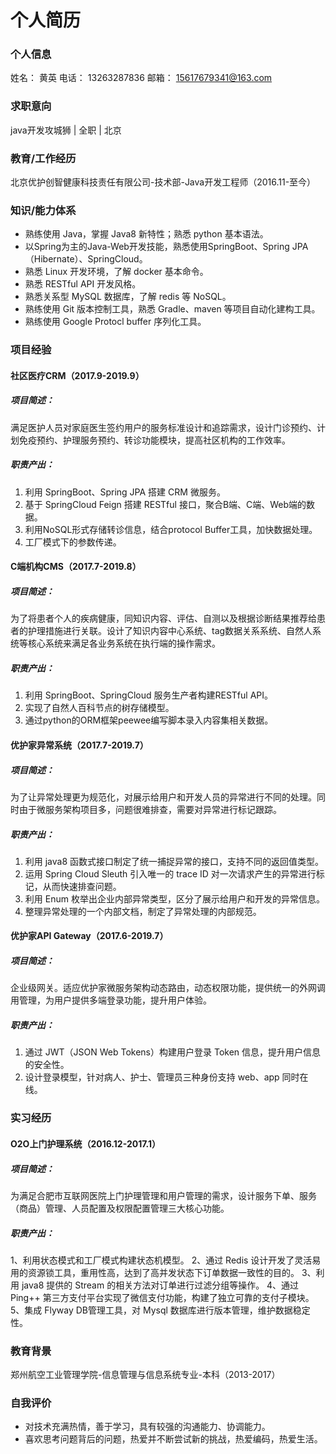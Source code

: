 # 个人简历

### 个人信息
姓名：  黄英
电话：  13263287836
邮箱：  15617679341@163.com

### 求职意向
java开发攻城狮   |  全职  |  北京

### 教育/工作经历
北京优护创智健康科技责任有限公司-技术部-Java开发工程师（2016.11-至今）

### 知识/能力体系
- 熟练使用 Java，掌握 Java8 新特性；熟悉 python 基本语法。
- 以Spring为主的Java-Web开发技能，熟悉使用SpringBoot、Spring JPA（Hibernate）、SpringCloud。 
- 熟悉 Linux 开发环境，了解 docker 基本命令。
- 熟悉 RESTful API 开发风格。
- 熟悉关系型 MySQL 数据库，了解 redis 等 NoSQL。 
- 熟练使用 Git 版本控制工具，熟悉 Gradle、maven 等项目自动化建构工具。
- 熟练使用 Google Protocl buffer 序列化工具。

### 项目经验
#### 社区医疗CRM（2017.9-2019.9）
##### 项目简述：
满足医护人员对家庭医生签约用户的服务标准设计和追踪需求，设计门诊预约、计划免疫预约、护理服务预约、转诊功能模块，提高社区机构的工作效率。
##### 职责产出：
1. 利用 SpringBoot、Spring JPA 搭建 CRM 微服务。
2. 基于 SpringCloud Feign 搭建 RESTful 接口，聚合B端、C端、Web端的数据。
3. 利用NoSQL形式存储转诊信息，结合protocol Buffer工具，加快数据处理。
4. 工厂模式下的参数传递。

#### C端机构CMS（2017.7-2019.8）
##### 项目简述：
为了将患者个人的疾病健康，同知识内容、评估、自测以及根据诊断结果推荐给患者的护理措施进行关联。设计了知识内容中心系统、tag数据关系系统、自然人系统等核心系统来满足各业务系统在执行端的操作需求。
##### 职责产出：
1. 利用 SpringBoot、SpringCloud 服务生产者构建RESTful API。
2. 实现了自然人百科节点的树存储模型。
3. 通过python的ORM框架peewee编写脚本录入内容集相关数据。

#### 优护家异常系统（2017.7-2019.7）
##### 项目简述：
为了让异常处理更为规范化，对展示给用户和开发人员的异常进行不同的处理。同时由于微服务架构项目多，问题很难排查，需要对异常进行标记跟踪。 
##### 职责产出：  
1. 利用 java8 函数式接口制定了统一捕捉异常的接口，支持不同的返回值类型。
2. 运用 Spring Cloud Sleuth 引入唯一的 trace ID 对一次请求产生的异常进行标记，从而快速排查问题。
3. 利用 Enum 枚举出企业内部异常类型，区分了展示给用户和开发的异常信息。
4. 整理异常处理的一个内部文档，制定了异常处理的内部规范。

#### 优护家API Gateway（2017.6-2019.7）
##### 项目简述：
企业级网关。适应优护家微服务架构动态路由，动态权限功能，提供统一的外网调用管理，为用户提供多端登录功能，提升用户体验。
##### 职责产出：
1. 通过 JWT（JSON Web Tokens）构建用户登录 Token 信息，提升用户信息的安全性。
2. 设计登录模型，针对病人、护士、管理员三种身份支持 web、app 同时在线。

### 实习经历
#### O2O上门护理系统（2016.12-2017.1） 
##### 项目简述：
为满足合肥市互联网医院上门护理管理和用户管理的需求，设计服务下单、服务（商品）管理、人员配置及权限配置管理三大核心功能。
##### 职责产出：
1、利用状态模式和工厂模式构建状态机模型。
2、通过 Redis 设计开发了灵活易用的资源锁工具，重用性高，达到了高并发状态下订单数据一致性的目的。 
3、利用 java8 提供的 Stream 的相关方法对订单进行过滤分组等操作。
4、通过 Ping++ 第三方支付平台实现了微信支付功能，构建了独立可靠的支付子模块。
5、集成 Flyway DB管理工具，对 Mysql 数据库进行版本管理，维护数据稳定性。
### 教育背景
郑州航空工业管理学院-信息管理与信息系统专业-本科（2013-2017）

### 自我评价
- 对技术充满热情，善于学习，具有较强的沟通能力、协调能力。  
- 喜欢思考问题背后的问题，热爱并不断尝试新的挑战，热爱编码，热爱生活。



